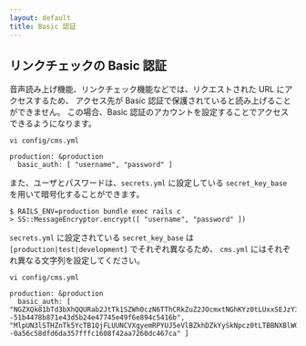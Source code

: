 ```yaml
---
layout: default
title: Basic 認証
---
```


## リンクチェックの Basic 認証

音声読み上げ機能、リンクチェック機能などでは、リクエストされた URL にアクセスするため、
アクセス先が Basic 認証で保護されていると読み上げることができません。
この場合、Basic 認証のアカウントを設定することでアクセスできるようになります。

~~~
vi config/cms.yml
~~~

~~~
production: &production
  basic_auth: [ "username", "password" ]
~~~

また、ユーザとパスワードは、`secrets.yml` に設定している `secret_key_base` を用いて暗号化することができます。

~~~
$ RAILS_ENV=production bundle exec rails c
> SS::MessageEncryptor.encrypt([ "username", "password" ])
~~~

`secrets.yml` に設定されている `secret_key_base` は `[production|test|development]` でそれぞれ異なるため、
`cms.yml` にはそれぞれ異なる文字列を設定してください。

~~~
vi config/cms.yml
~~~

~~~
production: &production
  basic_auth: [ "NGZXQk81bTd3bXhQQURab2JtTk1SZWh0czN6TThCRkZuZ2JOcmxtNGhKYz0tLUxxSEJzY3dPcGFFcmZIbUpMM3FRUVE9PQ==--51b4478b871e43d5b24e47745e49f6e894c5416b", "MlpUN3lSTHZnTk5YcTB1QjFLUUNCVXgyemRPYUJ5eVlBZkhDZkYySkNpcz0tLTBBNXBlWGlKSTVHbmoxVWx4eFVmMnc9PQ==--0a56c58dfd6da357fffc1608f42aa7260dc467ca" ]
~~~
